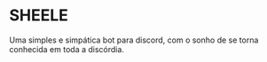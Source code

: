 # SHEELE

<div>
  <p>Uma simples e simpática bot para discord, com o sonho de se torna conhecida em toda a discórdia.
</div>
